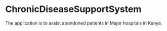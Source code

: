# ChronicDiseaseSupportSystem
The application is to assist abondoned patients in Major hospitals in Kenya.
